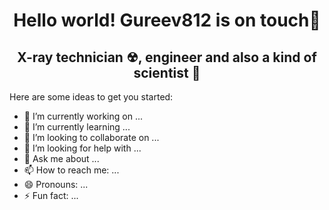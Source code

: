 <h1 align="center">Hello world! Gureev812 is on touch👋</a> 

<h2 align="center">X-ray technician ☢, engineer and also a kind of scientist 🥼 </h2>

Here are some ideas to get you started:

- 🔭 I’m currently working on ...
- 🌱 I’m currently learning ...
- 👯 I’m looking to collaborate on ...
- 🤔 I’m looking for help with ...
- 💬 Ask me about ...
- 📫 How to reach me: ...
- 😄 Pronouns: ...
- ⚡ Fun fact: ...

